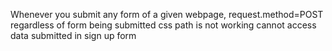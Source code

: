 Whenever you submit any form of a given webpage, request.method=POST regardless of form being submitted
css path is not working
cannot access data submitted in sign up form